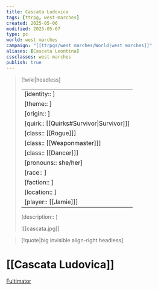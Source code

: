 ```yaml
---
title: Cascata Ludovica
tags: [ttrpg, west-marches]
created: 2025-05-06
modified: 2025-05-07
type: pc
world: west marches
campaign: "[[ttrpgs/west marches/World|west marches]]"
aliases: [Cascata Leontina]
cssclasses: west-marches
publish: true
---
```


> [!wiki|headless]
>
> |               |
> | ------------- |
> | [identity:: ] |
> | [theme:: ] |
> | [origin:: ] |
> | [quirk:: [[Quirks#Survivor\|Survivor]]] |
> | [class:: [[Rogue]]] |
> | [class:: [[Weaponmaster]]] |
> | [class:: [[Dancer]]] |
> | [pronouns:: she/her] |
> | [race:: ] |
> | [faction:: ] |
> | [location:: ] |
> | [player:: [[Jamie]]] |
>
> (description:: )
>
> ![[cascata.jpg]]

> [!quote|big invisible align-right headless]

# [[Cascata Ludovica]]

[Fultimator](https://fultimator.com/pc-gallery/mcpEANyybE5ClqyFPsn5)
